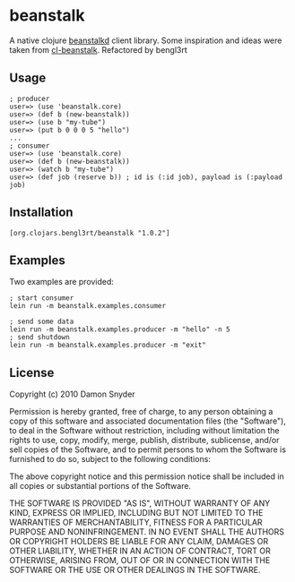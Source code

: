 # beanstalk

A native clojure [beanstalkd](http://kr.github.com/beanstalkd/) client library. 
Some inspiration and ideas were taken from [cl-beanstalk](https://github.com/antifuchs/cl-beanstalk/).
Refactored by bengl3rt

## Usage

    ; producer
	user=> (use 'beanstalk.core)
    user=> (def b (new-beanstalk))
    user=> (use b "my-tube")
    user=> (put b 0 0 0 5 "hello")
    ...
    ; consumer
	user=> (use 'beanstalk.core)
    user=> (def b (new-beanstalk))
    user=> (watch b "my-tube")
    user=> (def job (reserve b)) ; id is (:id job), payload is (:payload job)

## Installation
	[org.clojars.bengl3rt/beanstalk "1.0.2"]

## Examples

Two examples are provided:

    ; start consumer
    lein run -m beanstalk.examples.consumer

    ; send some data
    lein run -m beanstalk.examples.producer -m "hello" -n 5
    ; send shutdown
    lein run -m beanstalk.examples.producer -m "exit" 

## License

Copyright (c) 2010 Damon Snyder 

Permission is hereby granted, free of charge, to any person obtaining a copy
of this software and associated documentation files (the "Software"), to deal
in the Software without restriction, including without limitation the rights
to use, copy, modify, merge, publish, distribute, sublicense, and/or sell
copies of the Software, and to permit persons to whom the Software is
furnished to do so, subject to the following conditions:

The above copyright notice and this permission notice shall be included in
all copies or substantial portions of the Software.

THE SOFTWARE IS PROVIDED "AS IS", WITHOUT WARRANTY OF ANY KIND, EXPRESS OR
IMPLIED, INCLUDING BUT NOT LIMITED TO THE WARRANTIES OF MERCHANTABILITY,
FITNESS FOR A PARTICULAR PURPOSE AND NONINFRINGEMENT. IN NO EVENT SHALL THE
AUTHORS OR COPYRIGHT HOLDERS BE LIABLE FOR ANY CLAIM, DAMAGES OR OTHER
LIABILITY, WHETHER IN AN ACTION OF CONTRACT, TORT OR OTHERWISE, ARISING FROM,
OUT OF OR IN CONNECTION WITH THE SOFTWARE OR THE USE OR OTHER DEALINGS IN
THE SOFTWARE.

